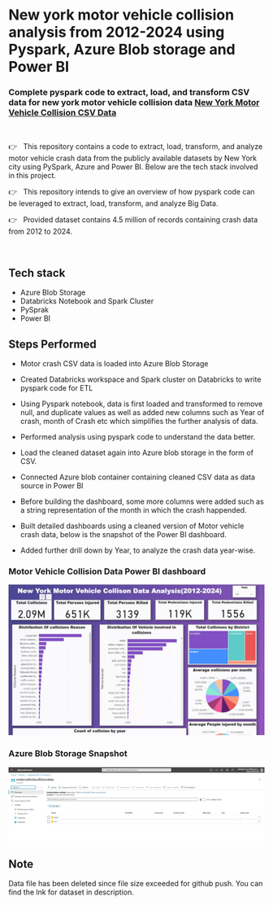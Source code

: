 # New york motor vehicle collision analysis from 2012-2024 using Pyspark, Azure Blob storage and Power BI

### Complete pyspark code to extract, load, and transform CSV data for new york motor vehicle collision data [New York Motor Vehicle Collision CSV Data](https://data.cityofnewyork.us/Public-Safety/Motor-Vehicle-Collisions-Vehicles/bm4k-52h4/about_data)

<br>

👉 &nbsp; This repository contains a code to extract, load, transform, and analyze motor vehicle crash data from the publicly available datasets by New York city using PySpark, Azure and Power BI. Below are the tech stack involved in this project.

👉 &nbsp; This repository intends to give an overview of how pyspark code can be leveraged to extract, load, transform, and analyze Big Data.

👉 &nbsp; Provided dataset contains 4.5 million of records containing crash data from 2012 to 2024.

<br>

## Tech stack

- Azure Blob Storage
- Databricks Notebook and Spark Cluster
- PySprak
- Power BI

## Steps Performed

- Motor crash CSV data is loaded into Azure Blob Storage

- Created Databricks workspace and Spark cluster on Databricks to write pyspark code for ETL

- Using Pyspark notebook, data is first loaded and transformed to remove null, and duplicate values as well as added new columns such as Year of crash, month of Crash etc which simplifies the further analysis of data.

- Performed analysis using pyspark code to understand the data better.

- Load the cleaned dataset again into Azure blob storage in the form of CSV.

- Connected Azure blob container containing cleaned CSV data as data source in Power BI

- Before building the dashboard, some more columns were added such as a string representation of the month in which the crash happended.

- Built detailed dashboards using a cleaned version of Motor vehicle crash data, below is the snapshot of the Power BI dashboard.

- Added further drill down by Year, to analyze the crash data year-wise.

### Motor Vehicle Collision Data Power BI dashboard

![alt text](https://github.com/abhijitmorye/new-york-motor-vehicle-collision-analysis/blob/main/img/mv_crash_power_bi_dashboard.JPG?raw=true)

### Azure Blob Storage Snapshot

![alt text](https://github.com/abhijitmorye/new-york-motor-vehicle-collision-analysis/blob/main/img/mv_azure_blob_storage.JPG?raw=true)

## Note

Data file has been deleted since file size exceeded for github push. You can find the lnk for dataset in description.
